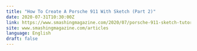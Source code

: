 ```yaml
---
title: "How To Create A Porsche 911 With Sketch (Part 2)"
date: 2020-07-31T10:30:00Z
link: https://www.smashingmagazine.com/2020/07/porsche-911-sketch-tutorial-part-2/?utm_medium=RSS&utm_source=news.12bit.vn
site: www.smashingmagazine.com/articles
language: English
draft: false
---
```

